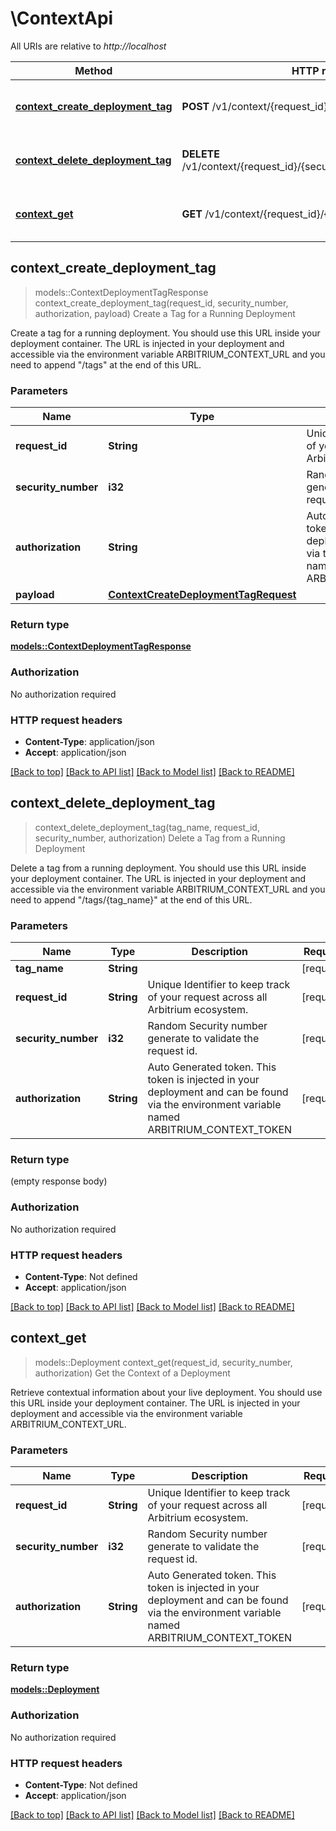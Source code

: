 # \ContextApi

All URIs are relative to *http://localhost*

Method | HTTP request | Description
------------- | ------------- | -------------
[**context_create_deployment_tag**](ContextApi.md#context_create_deployment_tag) | **POST** /v1/context/{request_id}/{security_number}/tags | Create a Tag for a Running Deployment
[**context_delete_deployment_tag**](ContextApi.md#context_delete_deployment_tag) | **DELETE** /v1/context/{request_id}/{security_number}/tags/{tag_name} | Delete a Tag from a Running Deployment
[**context_get**](ContextApi.md#context_get) | **GET** /v1/context/{request_id}/{security_number} | Get the Context of a Deployment



## context_create_deployment_tag

> models::ContextDeploymentTagResponse context_create_deployment_tag(request_id, security_number, authorization, payload)
Create a Tag for a Running Deployment

Create a tag for a running deployment. You should use this URL inside your deployment container. The URL is injected in your deployment and accessible via the environment variable ARBITRIUM_CONTEXT_URL and you need to append \"/tags\" at the end of this URL.

### Parameters


Name | Type | Description  | Required | Notes
------------- | ------------- | ------------- | ------------- | -------------
**request_id** | **String** | Unique Identifier to keep track of your request across all Arbitrium ecosystem.  | [required] |
**security_number** | **i32** | Random Security number generate to validate the request id. | [required] |
**authorization** | **String** | Auto Generated token. This token is injected in your deployment and can be found via the environment variable named ARBITRIUM_CONTEXT_TOKEN  | [required] |
**payload** | [**ContextCreateDeploymentTagRequest**](ContextCreateDeploymentTagRequest.md) |  | [required] |

### Return type

[**models::ContextDeploymentTagResponse**](ContextDeploymentTagResponse.md)

### Authorization

No authorization required

### HTTP request headers

- **Content-Type**: application/json
- **Accept**: application/json

[[Back to top]](#) [[Back to API list]](../README.md#documentation-for-api-endpoints) [[Back to Model list]](../README.md#documentation-for-models) [[Back to README]](../README.md)


## context_delete_deployment_tag

> context_delete_deployment_tag(tag_name, request_id, security_number, authorization)
Delete a Tag from a Running Deployment

Delete a tag from a running deployment. You should use this URL inside your deployment container. The URL is injected in your deployment and accessible via the environment variable ARBITRIUM_CONTEXT_URL and you need to append \"/tags/{tag_name}\" at the end of this URL.

### Parameters


Name | Type | Description  | Required | Notes
------------- | ------------- | ------------- | ------------- | -------------
**tag_name** | **String** |  | [required] |
**request_id** | **String** | Unique Identifier to keep track of your request across all Arbitrium ecosystem.  | [required] |
**security_number** | **i32** | Random Security number generate to validate the request id. | [required] |
**authorization** | **String** | Auto Generated token. This token is injected in your deployment and can be found via the environment variable named ARBITRIUM_CONTEXT_TOKEN  | [required] |

### Return type

 (empty response body)

### Authorization

No authorization required

### HTTP request headers

- **Content-Type**: Not defined
- **Accept**: application/json

[[Back to top]](#) [[Back to API list]](../README.md#documentation-for-api-endpoints) [[Back to Model list]](../README.md#documentation-for-models) [[Back to README]](../README.md)


## context_get

> models::Deployment context_get(request_id, security_number, authorization)
Get the Context of a Deployment

Retrieve contextual information about your live deployment. You should use this URL inside your deployment container. The URL is injected in your deployment and accessible via the environment variable ARBITRIUM_CONTEXT_URL.

### Parameters


Name | Type | Description  | Required | Notes
------------- | ------------- | ------------- | ------------- | -------------
**request_id** | **String** | Unique Identifier to keep track of your request across all Arbitrium ecosystem.  | [required] |
**security_number** | **i32** | Random Security number generate to validate the request id. | [required] |
**authorization** | **String** | Auto Generated token. This token is injected in your deployment and can be found via the environment variable named ARBITRIUM_CONTEXT_TOKEN  | [required] |

### Return type

[**models::Deployment**](Deployment.md)

### Authorization

No authorization required

### HTTP request headers

- **Content-Type**: Not defined
- **Accept**: application/json

[[Back to top]](#) [[Back to API list]](../README.md#documentation-for-api-endpoints) [[Back to Model list]](../README.md#documentation-for-models) [[Back to README]](../README.md)

